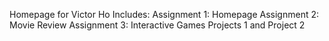 Homepage for Victor Ho
Includes:
Assignment 1: Homepage
Assignment 2: Movie Review
Assignment 3: Interactive Games
Projects 1 and Project 2
